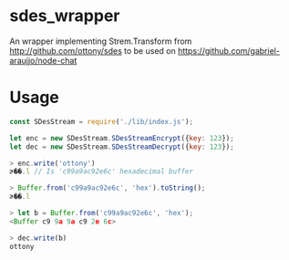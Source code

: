 # sdes_wrapper
An wrapper implementing Strem.Transform from http://github.com/ottony/sdes to be used on https://github.com/gabriel-araujjo/node-chat

# Usage

```javascript
const SDesStream = require('./lib/index.js');

let enc = new SDesStream.SDesStreamEncrypt({key: 123});
let dec = new SDesStream.SDesStreamDecrypt({key: 123});

> enc.write('ottony')
ɚ��.l // Is 'c99a9ac92e6c' hexadecimal buffer

> Buffer.from('c99a9ac92e6c', 'hex').toString();
ɚ��.l

> let b = Buffer.from('c99a9ac92e6c', 'hex');
<Buffer c9 9a 9a c9 2e 6c>

> dec.write(b)
ottony
```
